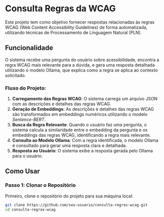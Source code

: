 # Consulta Regras da WCAG

Este projeto tem como objetivo fornecer respostas relacionadas às regras WCAG (Web Content Accessibility Guidelines) de forma automatizada, utilizando técnicas de Processamento de Linguagem Natural (PLN).

## Funcionalidade

O sistema recebe uma pergunta do usuário sobre acessibilidade, encontra a regra WCAG mais relevante para a dúvida, e gera uma resposta detalhada utilizando o modelo Ollama, que explica como a regra se aplica ao contexto solicitado.

### Fluxo do Projeto:

1. **Carregamento das Regras WCAG**: O sistema carrega um arquivo JSON com as descrições e detalhes das regras WCAG.
2. **Geração de Embeddings**: As descrições e detalhes das regras WCAG são transformados em embeddings numéricos utilizando o modelo *Sentence-BERT*.
3. **Busca da Regra Relevante**: Quando o usuário faz uma pergunta, o sistema calcula a similaridade entre o embedding da pergunta e os embeddings das regras WCAG, identificando a regra mais relevante.
4. **Consulta ao Modelo Ollama**: Com a regra identificada, o modelo Ollama é consultado para gerar uma resposta clara e detalhada.
5. **Resposta ao Usuário**: O sistema exibe a resposta gerada pelo Ollama para o usuário.

## Como Usar

### Passo 1: Clonar o Repositório

Primeiro, clone o repositório do projeto para sua máquina local:

```bash
git clone https://github.com/seu-usuario/consulta-regras-wcag.git
cd consulta-regras-wcag
